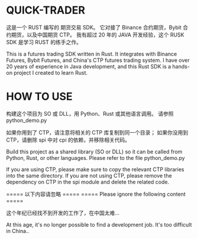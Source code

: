 QUICK-TRADER
======================= 
这是一个 RUST 编写的 期货交易 SDK。
它对接了 Binance 合约期货，Bybit 合约期货，以及中国期货 CTP。 我有超过 20 年的 JAVA 开发经验，这个 RUSK SDK 是学习 RUST 的练手之作。

This is a futures trading SDK written in Rust. 
It integrates with Binance Futures, Bybit Futures, and China's CTP futures trading system. I have over 20 years of experience in Java development, and this Rust SDK is a hands-on project I created to learn Rust.

# HOW TO USE
构建这个项目为 SO 或 DLL，用 Python、Rust 或其他语言调用。
请参照 python_demo.py

如果你用到了 CTP，请注意将相关的 CTP 库复制到同一个目录；
如果你没用到 CTP，请删除 spi 中对 cpi 的依赖，并移除相关代码。

Build this project as a shared library (SO or DLL) so it can be called from Python, Rust, or other languages.
Please refer to the file python_demo.py

If you are using CTP, please make sure to copy the relevant CTP libraries into the same directory.
If you are not using CTP, please remove the dependency on CTP in the spi module and delete the related code.


===== 以下内容请忽略 =====
===== Please ignore the following content =====

这个年纪已经找不到开发的工作了，在中国太难...

At this age, it's no longer possible to find a development job. It's too difficult in China..
